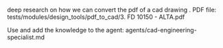 deep research on how we can convert the pdf of a cad drawing . 
PDF file: tests/modules/design_tools/pdf_to_cad/3.  FD 10150 - ALTA.pdf

Use and add the knowledge to the agent: agents/cad-engineering-specialist.md